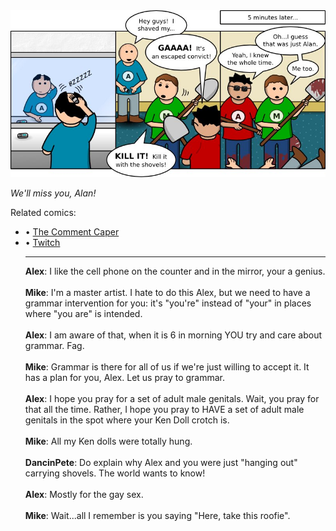 <!--
.. title: Good Behavior
.. slug: good-behavior
.. date: 2010/08/09 00:00:00
.. tags: 
.. link: 
.. description: 
-->

<a href='good-behavior.html' title='View comments'>
<img class='comic' src='../assets/comics/20100809.jpg' />
</a>

<em>We'll miss you, Alan!</em>

<!-- TEASER_END -->
<div class='related'><span>Related comics:</span><ul class='inline'>
<li>&bull; <a href='the-comment-caper.html'>The Comment Caper</a></li>
<li>&bull; <a href='twitch.html'>Twitch</a></li>
</li>
<hr />

<div class='comments'>
<b>Alex</b>: I like the cell phone on the counter and in the mirror, your a genius. <br /><br />
<b>Mike</b>: I'm a master artist. I hate to do this Alex, but we need to have a grammar intervention for you: it's "you're" instead of "your" in places where "you are" is intended.<br /><br />
<b>Alex</b>: I am aware of that, when it is 6 in morning YOU try and care about grammar. Fag. <br /><br />
<b>Mike</b>: Grammar is there for all of us if we're just willing to accept it. It has a plan for you, Alex. Let us pray to grammar.<br /><br />
<b>Alex</b>: I hope you pray for a set of adult male genitals. Wait, you pray for that all the time. Rather, I hope you pray to HAVE a set of adult male genitals in the spot where your Ken Doll crotch is. <br /><br />
<b>Mike</b>: All my Ken dolls were totally hung.<br /><br />
<b>DancinPete</b>: Do explain why Alex and you were just "hanging out" carrying shovels. The world wants to know!<br /><br />
<b>Alex</b>: Mostly for the gay sex. <br /><br />
<b>Mike</b>: Wait...all I remember is you saying "Here, take this roofie".<br /><br />
</div>


